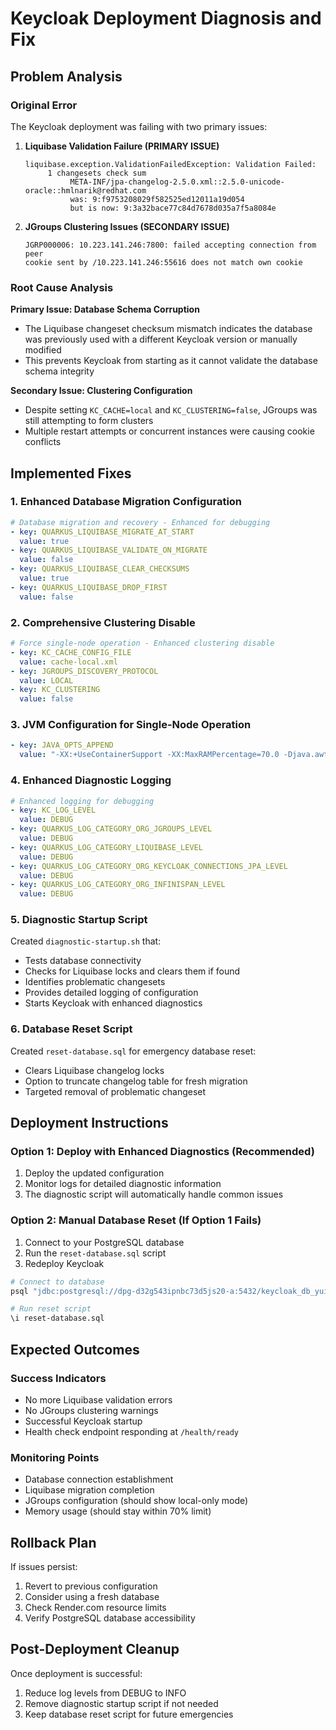 # Keycloak Deployment Diagnosis and Fix

## Problem Analysis

### Original Error
The Keycloak deployment was failing with two primary issues:

1. **Liquibase Validation Failure (PRIMARY ISSUE)**
   ```
   liquibase.exception.ValidationFailedException: Validation Failed:
        1 changesets check sum
             META-INF/jpa-changelog-2.5.0.xml::2.5.0-unicode-oracle::hmlnarik@redhat.com 
             was: 9:f9753208029f582525ed12011a19d054 
             but is now: 9:3a32bace77c84d7678d035a7f5a8084e
   ```

2. **JGroups Clustering Issues (SECONDARY ISSUE)**
   ```
   JGRP000006: 10.223.141.246:7800: failed accepting connection from peer
   cookie sent by /10.223.141.246:55616 does not match own cookie
   ```

### Root Cause Analysis

**Primary Issue: Database Schema Corruption**
- The Liquibase changeset checksum mismatch indicates the database was previously used with a different Keycloak version or manually modified
- This prevents Keycloak from starting as it cannot validate the database schema integrity

**Secondary Issue: Clustering Configuration**
- Despite setting `KC_CACHE=local` and `KC_CLUSTERING=false`, JGroups was still attempting to form clusters
- Multiple restart attempts or concurrent instances were causing cookie conflicts

## Implemented Fixes

### 1. Enhanced Database Migration Configuration
```yaml
# Database migration and recovery - Enhanced for debugging
- key: QUARKUS_LIQUIBASE_MIGRATE_AT_START
  value: true
- key: QUARKUS_LIQUIBASE_VALIDATE_ON_MIGRATE
  value: false
- key: QUARKUS_LIQUIBASE_CLEAR_CHECKSUMS
  value: true
- key: QUARKUS_LIQUIBASE_DROP_FIRST
  value: false
```

### 2. Comprehensive Clustering Disable
```yaml
# Force single-node operation - Enhanced clustering disable
- key: KC_CACHE_CONFIG_FILE
  value: cache-local.xml
- key: JGROUPS_DISCOVERY_PROTOCOL
  value: LOCAL
- key: KC_CLUSTERING
  value: false
```

### 3. JVM Configuration for Single-Node Operation
```yaml
- key: JAVA_OPTS_APPEND
  value: "-XX:+UseContainerSupport -XX:MaxRAMPercentage=70.0 -Djava.awt.headless=true -Djava.net.preferIPv4Stack=true -Djgroups.bind_addr=127.0.0.1 -Djgroups.tcpping.initial_hosts=127.0.0.1[7800] -Dkeycloak.profile=production"
```

### 4. Enhanced Diagnostic Logging
```yaml
# Enhanced logging for debugging
- key: KC_LOG_LEVEL
  value: DEBUG
- key: QUARKUS_LOG_CATEGORY_ORG_JGROUPS_LEVEL
  value: DEBUG
- key: QUARKUS_LOG_CATEGORY_LIQUIBASE_LEVEL
  value: DEBUG
- key: QUARKUS_LOG_CATEGORY_ORG_KEYCLOAK_CONNECTIONS_JPA_LEVEL
  value: DEBUG
- key: QUARKUS_LOG_CATEGORY_ORG_INFINISPAN_LEVEL
  value: DEBUG
```

### 5. Diagnostic Startup Script
Created `diagnostic-startup.sh` that:
- Tests database connectivity
- Checks for Liquibase locks and clears them if found
- Identifies problematic changesets
- Provides detailed logging of configuration
- Starts Keycloak with enhanced diagnostics

### 6. Database Reset Script
Created `reset-database.sql` for emergency database reset:
- Clears Liquibase changelog locks
- Option to truncate changelog table for fresh migration
- Targeted removal of problematic changeset

## Deployment Instructions

### Option 1: Deploy with Enhanced Diagnostics (Recommended)
1. Deploy the updated configuration
2. Monitor logs for detailed diagnostic information
3. The diagnostic script will automatically handle common issues

### Option 2: Manual Database Reset (If Option 1 Fails)
1. Connect to your PostgreSQL database
2. Run the `reset-database.sql` script
3. Redeploy Keycloak

```bash
# Connect to database
psql "jdbc:postgresql://dpg-d32g543ipnbc73d5js20-a:5432/keycloak_db_yuis" -U keycloak_db_yuis_user

# Run reset script
\i reset-database.sql
```

## Expected Outcomes

### Success Indicators
- No more Liquibase validation errors
- No JGroups clustering warnings
- Successful Keycloak startup
- Health check endpoint responding at `/health/ready`

### Monitoring Points
- Database connection establishment
- Liquibase migration completion
- JGroups configuration (should show local-only mode)
- Memory usage (should stay within 70% limit)

## Rollback Plan

If issues persist:
1. Revert to previous configuration
2. Consider using a fresh database
3. Check Render.com resource limits
4. Verify PostgreSQL database accessibility

## Post-Deployment Cleanup

Once deployment is successful:
1. Reduce log levels from DEBUG to INFO
2. Remove diagnostic startup script if not needed
3. Keep database reset script for future emergencies